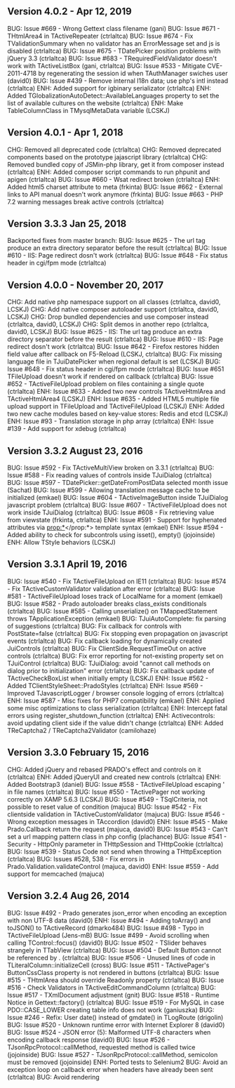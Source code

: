 ## Version 4.0.2 - Apr 12, 2019

BUG: Issue #669 - Wrong Gettext class filename (gani)
BUG: Issue #671 - THtmlArea4 in TActiveRepeater (ctrlaltca)
BUG: Issue #674 - Fix TValidationSummary when no validator has an ErrorMessage set and js is disabled (ctrlaltca)
BUG: Issue #675 - TDatePicker position problems with jQuery 3.3 (ctrlaltca)
BUG: Issue #683 - TRequiredFieldValidator doesn't work with TActiveListBox (gani, ctrlaltca)
BUG: Issue #533 - Mitigate CVE-2011-4718 by regenerating the session id when TAuthManager swiches user (david0)
BUG: Issue #439 - Remove internal I18n data; use php's intl instead (ctrlaltca)
ENH: Added support for igbinary serializator (ctrlaltca)
ENH: Added TGlobalizationAutoDetect::AvailableLanguages property to set the list of available cultures on the website (ctrlaltca)
ENH: Make TableColumnClass in TMysqlMetaData variable (LCSKJ)

## Version 4.0.1 - Apr 1, 2018

CHG: Removed all deprecated code (ctrlaltca)
CHG: Removed deprecated components based on the prototype jajascript library (ctrlaltca)
CHG: Removed bundled copy of JSMin-php library, get it from composer instead (ctrlaltca)
ENH: Added composer script commands to run phpunit and apigen (ctrlaltca)
BUG: Issue #660 - Wsat redirect broken (ctrlaltca)
ENH: Added html5 charset attribute to meta (frkinta)
BUG: Issue #662 - External links to API manual doesn't work anymore (frkinta)
BUG: Issue #663 - PHP 7.2 warning messages break active controls (ctrlaltca)

## Version 3.3.3 Jan 25, 2018

Backported fixes from master branch:
BUG: Issue #625 - The url tag produce an extra directory separator before the result (ctrlaltca)
BUG: Issue #610 - IIS: Page redirect dosn't work (ctrlaltca)
BUG: Issue #648 - Fix status header in cgi/fpm mode (ctrlaltca)

## Version 4.0.0 - November 20, 2017

CHG: Add native php namespace support on all classes (ctrlaltca, david0, LCSKJ)
CHG: Add native composer autoloader support (ctrlaltca, david0, LCSKJ)
CHG: Drop bundled dependencies and use composer instead (ctrlaltca, david0, LCSKJ)
CHG: Split demos in another repo (ctrlaltca, david0, LCSKJ)
BUG: Issue #625 - IIS: The url tag produce an extra directory separator before the result (ctrlaltca)
BUG: Issue #610 - IIS: Page redirect dosn't work (ctrlaltca)
BUG: Issue #642 - Firefox restores hidden field value after callback on F5-Reload (LCSKJ, ctrlaltca)
BUG: Fix missing language file in TJuiDatePicker when regional default is set (LCSKJ)
BUG: Issue #648 - Fix status header in cgi/fpm mode (ctrlaltca)
BUG: Issue #651 TFileUpload doesn't work if rendered on callback (ctrlaltca)
BUG: Issue #652 - TActiveFileUpload problem on files containing a single quote (ctrlaltca)
ENH: Issue #633 - Added two new controls TActiveHtmlArea and TActiveHtmlArea4 (LCSKJ)
ENH: Issue #635 - Added HTML5 multiple file upload support in TFileUpload and TActiveFileUpload (LCSKJ)
ENH: Added two new cache modules based on key-value stores: Redis and etcd (LCSKJ)
ENH: Issue #93 - Translation storage in php array (ctrlaltca)
ENH: Issue #139 - Add support for xdebug (ctrlaltca)

## Version 3.3.2 August 23, 2016

BUG: Issue #592 - Fix TActiveMultiView broken on 3.3.1 (ctrlaltca)
BUG: Issue #588 - Fix reading values of controls inside TJuiDialog (ctrlaltca)
BUG: Issue #597 - TDatePicker::getDateFromPostData selected month issue (Sachat)
BUG: Issue #599 - Allowing translation message cache to be initialized (emkael)
BUG: Issue #604 - TActiveImageButton inside TJuiDialog javascript problem (ctrlaltca)
BUG: Issue #607 - TActiveFileUpload does not work inside TJuiDialog (ctrlaltca)
BUG: Issue #608 - Fix retrieving value from viewstate (frkinta, ctrlaltca)
ENH: Issue #591 - Support for hyphenated attributes via <prop:*></prop:*> template syntax (emkael)
ENH: Issue #594 - Added ability to check for subcontrols using isset(), empty() (jojoinside)
ENH: Allow TStyle behaviors (LCSKJ)

## Version 3.3.1 April 19, 2016

BUG: Issue #540 - Fix TActiveFileUpload on IE11 (ctrlaltca)
BUG: Issue #574 - Fix TActiveCustomValidator validation after error (ctrlaltca)
BUG: Issue #581 - TActiveFileUpload loses track of LocalName for a moment (emkael)
BUG: Issue #582 - Prado autoloader breaks class_exists conditionals (ctrlaltca)
BUG: Issue #585 - Calling unserialize() on TMappedStatement throws TApplicationException (emkael)
BUG: TJuiAutoComplete: fix parsing of suggestions (ctrlaltca)
BUG: Fix callback for controls with PostState=false (ctrlaltca)
BUG: Fix stopping even propagation on javascript events (ctrlaltca)
BUG: Fix callback loading for dynamically created JuiControls (ctrlaltca)
BUG: Fix ClientSide.RequestTimeOut on active controls (ctrlaltca)
BUG: Fix error reporting for not-existing property set on TJuiControl (ctrlaltca)
BUG: TJuiDialog: avoid "cannot call methods on dialog prior to initialization" error (ctrlaltca)
BUG: Fix callback update of TActiveCheckBoxList when initially empty (LCSKJ)
ENH: Issue #562 - Added TClientStyleSheet::PradoStyles (ctrlaltca)
ENH: Issue #569 - Improved TJavascriptLogger / browser console logging of errors (ctrlaltca)
ENH: Issue #587 - Misc fixes for PHP7 compatibility (emkael)
ENH: Applied some misc optimizations to class serialization (ctrlaltca)
ENH: Intercept fatal errors using register_shutdown_function (ctrlaltca)
ENH: Activecontrols: avoid updating client side if the value didn't change (ctrlaltca)
ENH: Added TReCaptcha2 / TReCaptcha2Validator (camilohaze)

## Version 3.3.0 February 15, 2016

CHG: Added jQuery and rebased PRADO's effect and controls on it (ctrlaltca)
ENH: Added jQueryUI and created new controls (ctrlaltca)
ENH: Added Bootstrap3 (daniel)
BUG: Issue #558 - TActiveFileUpload escaping ' in file names (ctrlaltca)
BUG: Issue #550 - TActivePager not working correctly on XAMP 5.6.3 (LCSKJ)
BUG: Issue #549 - TSqlCriteria, not possible to reset value of condition (majuca)
BUG: Issue #542 - Fix clientside validation in TActiveCustomValidator (majuca)
BUG: Issue #546 - Wrong exception messages in TAccordion (david0)
ENH: Issue #545 - Make Prado.Callback return the request (majuca, david0)
BUG: Issue #543 - Can't set a url mapping pattern class in php config (plachance)
BUG: Issue #541 - Security - HttpOnly parameter in THttpSession and THttpCookie (ctrlaltca)
BUG: Issue #539 - Status Code not send when throwing a THttpException (ctrlaltca)
BUG: Issues #528, 538 - Fix errors in Prado.Validation.validateControl (majuca, david0)
ENH: Issue #559 - Add support for memcached (majuca)

## Version 3.2.4 Aug 26, 2014

BUG: Issue #492 - Prado generates json_error when encoding an exception with non UTF-8 data (david0)
ENH: Issue #494 - Adding toArray() and toJSON() to TActiveRecord (dmarko484)
BUG: Issue #498 - Typo in TActiveFileUpload (Jens-mB)
BUG: Issue #499 - Avoid scrolling when calling TControl::focus() (david0)
BUG: Issue #502 - TSlider behaves strangely in TTabView (ctrlaltca)
BUG: Issue #504 - Default Button cannot be referenced by <subControlId>.<controlId> (ctrlaltca)
BUG: Issue #506 - Unused lines of code in TLiteralColumn::initializeCell (cross)
BUG: Issue #511 - TActivePager's ButtonCssClass property is not rendered in buttons (ctrlaltca)
BUG: Issue #515 - THtmlArea should override Readonly property (ctrlaltca)
BUG: Issue #516 - Check Validators in TActiveEditCommandColumn (ctrlaltca)
BUG: Issue #517 - TXmlDocument adjustment (gnit)
BUG: Issue #518 - Runtime Notice in Gettext::factory() (ctrlaltca)
BUG: Issue #519 - For MySQL in case PDO::CASE_LOWER creating table info does not work (ganiuszka)
BUG: Issue #246 - Refix: User date() instead of gmdate() in TLogRoute (drigolin)
BUG: Issue #520 - Unknown runtime error with Internet Explorer 8 (david0)
BUG: Issue #524 - JSON error (5): Malformed UTF-8 characters when encoding callback response (david0)
BUG: Issue #526 - TJsonRpcProtocol::callMethod, requested method is called twice (jojoinside)
BUG: Issue #527 - TJsonRpcProtocol::callMethod, semicolon must be removed (jojoinside)
ENH: Ported tests to Selenium2
BUG: Avoid an exception loop on callback error when headers have already been sent (ctrlaltca)
BUG: Avoid rendering <script> blocks in callbacks (ctrlaltca)
BUG: Avoid dependency loop between TRadioButton and TRadioButtonList (ctrlaltca)
ENH: Dropped Markdown for Parsedown (ctrlaltca)
ENH: Web site administration tool (WSAT) (Daniel Sampedro)

## Version 3.2.3 Nov 26, 2013

BUG: Issue #467 - TSafeHtml error on php 5.5 (ctrlaltca)
BUG: Issue #470 - Problem escaping characters in TActiveDropDownList (ctrlaltca)
BUG: Issue #468 - Update prototype to workaround IE10 bug (Raoul Bhatia)
BUG: Issue #469 - JS Update to TDatePicker (Jürgen Aloy)
BUG: Issue #465 - Textmate editor plugin template error (ctrlaltca)
BUG: Issue #472 - No https support from wsdl generator (Marcin Piotrowski)
ENH: Issue #473 - wsdl support for additional attributes of a custom type's property (Marcin Piotrowski)
BUG: Issue #476 - Demo's don't work out of box (ctrlaltca)
BUG: Issue #479 - TUrlMapping instanciates patterns twice (ctrlaltca)
BUG: Issue #480 - THyperLink is not usable using keyboard navigation (david otto)
BUG: Issue #481 - Typo in composer: ext-eaccellerator (ciromattia)
BUG: Issue #482 - composer: add include path for prado.php (ciromattia)
BUG: Issue #484 - Wrong DateTimePatterns for italian culture (ciromattia)
BUG: Issue #485 - NumberFormat fails if LC_ALL locale provides non-english notation (ciromattia, drigolin)
EHN: Issue #260 - TComponent Update: Behaviors, Class Behaviors, fx global events, and dy one to one events (javalizard)
EHN: Issue #292 - Events should have priorities to allow event handler order to be specified (javalizard)
BUG: TDatePicker can't render css attributes class "datepicker_year_options" (m_rizki_r)
ENH: Added THtmlArea4 based on TinyMCE4 (ctrlaltca)
BUG: TDatePicker renders a spurious TTextBox (ctrlaltca)

## Version 3.2.2 Jul 20, 2013

ENH: Issue  #50 - TUrlMapping - implement caching for loadUrlMappings (ctrlaltca)
ENH: Issue #433 - Prado object-creation performance micro-optimizations (gabor)
BUG: Issue #434 - Buttons stops working properly after response->writeFile (ctrlaltca)
BUG: Issue #435 - TWizard + No ID = Prototype Error (ctrlaltca)
BUG: Issue #436 - French Canadian date formats should be the same in TDateFormat and TDatePicker (ctrlaltca)
ENH: Issue #437 - TUrlMapping optimizations: merge DxUrlMapping (gabor)
ENH: Issue #439 - Module lazy loading (ctrlaltca)
BUG: Issue #441 - TAccordion's ActiveViewIndex property is not honored on postback (ctrlatca)
BUG: Issue #442 - TWizard's ShowSideBar property can't be changed from php (ctrlaltca)
BUG: Issue #444 - Input validation vulnerability in unit test (ctrlaltca)
BUG: Issue #446 - THtmlArea can't be updated in a callback (ctrlaltca)
BUG: Issue #447 - Array to string conversion notice in TClientScriptManager (ctrlaltca)
ENH: Issue #448 - Add TEACache eAccellerator cache module (drigolin)
BUG: Issue #315 - TEmailAddressValidator regex (ctrlaltca)
ENH: Issue #454 - TDraggableConstraint missing (ctrlaltca)
ENH: Issue #455 - Support PDO::sqlsrv to support MS SQL database servers for PHP5.2+ (jonathan.martens)
ENH: Issue #456 - Add ImageAlign to THyperLink (raoul@bhatia.at)
ENH: Issue #459 - Add ToolTip and AlternateText to TButtonColumn (raoul@bhatia.at)
ENH: Issue #451 - TRequiredFieldValidator should (automatically?) consider PromptValue as error (ctrlaltca)
BUG: Issue #460 - Minor error in TUrlMappingPattern (raoul@bhatia.at)
BUG: Issue #464 - Do not issue a callback request if an ActiveControl is disabled (ctrlaltca)

## Version 3.2.1 Jan 19, 2013

BUG: Issue  #44 - [895] SDateFormatter cannot parse date earlier than 1970 (ctrlaltca)
ENH: Issue #180 - Integrate XMLRPC web service (rojaro)
BUG: Issue #412 - open_basedir restriction (ctrlaltca)
BUG: Issue #413 - TActiveDatePicker does not fire TCallbackClientSide's events (ctrlaltca)
BUG: Issue #414 - ActiveDatagrid's pager does not fire TCallbackClientSide's events (ctrlaltca)
BUG: Issue #415 - prado-cli throws an error if the application is making use of THttpSession (ctrlaltca)
BUG: Issue #416 - TJsonService reports the wrong content-type (ctrlaltca)
BUG: Issue #417 - TActiveCustomValidator and Display=Dynamic not work anymore (sampsa.saarela)
BUG: Issue #418 - Can't get parameters when friendly url enabled with UrlFormat=Path (sampsa.saarela)
ENH: Issue #419 - CssClass for PushButtons of TPager (ctrlaltca)
ENH: Issue #420 - Permit to easily mock TActiveRecordgateway for unit testing (mvschaik)
BUG: Issue #421 - TAutocomplete not rendering an empty suggestion list (Dario Rigolin)
BUG: Issue #424 - TDefaultButton broken when multiple TDefaultButton are on the same page (ctrlaltca)
BUG: Issue #425 - Error generating WSDL (cezarpirajant)
ENH: Issue #426 - Make TDataFieldAccessor capable to access data in nested arrays (ctrlaltca)
BUG: Issue #427 - Var name mismatch in TActiveFileUpload.php (piotr.knapik)
BUG: Issue #428 - Using a TActiveCustomValidator with a TActiveTextBox and AutoPostBack does not work as expected (ctrlaltca)
BUG: Issue #431 - TReCaptcha does not work well with active controls (Gabor)
BUG: Issue #432 - Double slash with URL Tags in www root (ctrlaltca)

EHN: Permit to change the default cipher in TSecurityManager::setEncryption(); changed the default cipher from 3DES to AES256 (ctrlaltca)
EHN: Added a new UrlFormat for TUrlManager: HiddenPath; works like the 'Path' format, but hides the entryscript.php name (ctrlaltca)
EHN: Use php's hash_hmac() when available in TSecurityManager, and permit the use of all algorithms supported by php (ctrlaltca)
EHN: Use mbstring when available in TSecurityManager to better handle multibyte text (ctrlaltca)
EHN: Updated TinyMCE to 3.5.6 (ctrlaltca)
CHG: Rewrite TDateTimeStamp as a wrapper to php's native DateTime and deprecate it (ctrlaltca)
CHG: Updated prototype to 1.7.1 (ctrlaltca)

## Version 3.2.0 Jun 25, 2012
BUG: Fixed an inconsistency in TRegularExpressionValidator
ENH: Update TDraggable::revert property to accept "failure" value (Christophe)
CHG/ENH: Change behavior of THttpRequest::getBaseUrl() & THttpRequest::getAbsoluteApplicationUrl() to make it possible to force either http or https (Yves)
EHN: Add property SecureConnection to TUrlMappingPattern and related enum TUrlMappingPatternSecureConnection to make it possible to to define wether to use http or https on pattern level (Yves)
EHN: Add second parameter to THttpResponse::appendHeader whether the header should replace a previous similar header, or add a second header of the same type (Yves)
ENH: Add THttpSession::regenerate() to update the current session id with a newly generated one (Yves)
CHG: Remove TReflectionClass and all references since equals ReflectionClass (Yves)
CHG: Modify TTemplate::parseAttributes to allow definition of "HTML5 Custom Data Attributes (data-*)" e.g Attributes.data-custom-value="foobar" (Yves)
EHN: Modify TActiveRecordConfig & TActiveRecordManager to allow custom subclassing of System.Data.ActiveRecord.TActiveRecordManager & System.Data.ActiveRecord.TActiveRecordGateway (Yves)
EHN: Add methods quoteTableName, quoteColumnName, quoteColumnAlias to TDbMetaData & TDbConnection and add TDbConnection:getDbMetaData [TODO: customize TOracleMetaData] (Yves)
EHN: Add method getHeaders to THttpRequest & THttpResponse (Yves)
EHN: Modify TThemeManager to allow custom subclassing of TTheme (Yves)
ENH: Performance (micro)optimization in TUrlMapping::loadUrlMappings - invoke `getDefaultMappingClass` outside of loop (Yves)
BUG: TActiveMultiView must update clientside only when necessary to get other active controls work fine inside it (ctrlaltca)
BUG: TListBox doesn't correctly reports selected indices to serverside on callback
BUG: TErrorHandler: avoid an error when trying to hide the file path of a lambda function (ctrlaltca)
BUG: TSecurityManager: avoid a race condition when first generating the encryptionkey or the validationkey (ctrlaltca)
BUG: TActiveFileUpload: urlencode the base64'ed token since it can contain the "+" character (otherway it would be traslated to a space) (ctrlaltca)
BUG: TCaptcha: publish images with image/png content-type (ctrlaltca)
ENH: prado-cli: added generateAll command (darthdaniel85)

BUG: Issue  #35 - [840] Capital letters for the initial letter of the directories name (ctrlaltca)
BUG: Issue  #66 - TButton.CausesValidation=False ignored when pressing Enter on the button within a control with DefaultButton (ctrlaltca)
NEW: Issue  #83 - PHP configuration style (Carl)
BUG: Issue  #91 - TActiveCustomValidator can not be updated in JavaScript callback (ctrlaltca)
ENH: Issue #106 - TJavaScript::jsonEncode and TJavaScript::jsonDecode should use built-in PHP functions (ctrlaltca)
ENH: Issue #173 - Add "dragdropextra" (supergsting) patch, mouse coordinates and key status to drag & drop controls (Christophe, DevWorx)
BUG: Issue #179 - Serialization issues in Prado (ctrlaltca)
BUG: Issue #181 - Reworked a better patch to handle clientside event handling (gabor)
BUG: Issue #203 - Workaround for ->CallbackClient->click under IE<=8 (ctrlaltca)
ENH: Issue #210 - Improvement: Auto-switch for TTabPanel (gabor)
BUG: Issue #232 - Could not change enable-state of TActiveCheckBox via Ajax callback (Christophe)
ENH: Issue #235 - Progressive rendering not possible (Gabor)
BUG: Issue #237 - Log at a long time running process (ctrlaltca)
BUG: Issue #240 - TXCache has wrong flush() implementation (ctrlaltca)
BUG: Issue #243 - Cross-site scripting issue in TForm (ctrlaltca)
BUG: Issue #254 - TDbCache should use hash index for the cache key (ctrlaltca)
BUG: Issue #265 - Using scroll wheel causes NaN values in TDatePicker (Gabor)
BUG: Issue #275 - THttpResponse::writeFile delivers the wrong content type (ctrlaltca)
BUG: Issue #283 - constructUrl does not work as before in TShellApplication (ctrlaltca)
BUG: Issue #284 - Wrong reading of information_schema (ctrlaltca)
BUG: Issue #301 - Fixed a bug in TActiveFileUpload (ctrlaltca)
BUG: Issue #314 - T(Active)FileUpload $_errorCode private vs protected (ctrlaltca)
ENH: Issue #337 - Prado serialization optimizations (Gabor)
BUG: Issue #341 - TSafeHtmlParser messes up UTF8-encoded strings (ctrlaltca)
BUG: Issue #342 - TStyle does no accept style values with ":" (ctrlaltca)
NEW: Issue #345 - Added TReCaptcha control (Gabor)
BUG: Issue #346 - TJavaScript, TJSON documentation missing/misbehaving (ctrlaltca)
BUG: Issue #348 - Scripts for dynamically created controls not registered properly in/after a callback (Gabor)
BUG: Issue #351 - THtmlArea prone to double-registration, doesn't deregister properly (Gabor)
BUG: Issue #353 - Accordion control behaves oddly if clicked too fast (Gabor)
BUG: Issue #354 - Oracle MetaData : Nullable/Not Nullable columns inverted (ctrlaltca)
ENH: Issue #356 - Added a new "Clickable" operating mode to TDatePicker (ctrlaltca)
BUG: Issue #358 - THtmlArea Insert Image Bug (uacaman)
BUG: Issue #361 - TActiveListBox multiple selection bug (ctrlaltca)
BUG: Issue #366 - Use divs instead of spans around tables in TActiveDataGrid (ctrlaltca)
BUG: Issue #365 - [Runtime Notice] Declaration of T${DriverName}MetaData::quoteTableName() should be compatible with that of TDbMetaData::quoteTableName() (Yves)
BUG: Issue #367 - Parameterized RegularExpression property in UrlMapping raise TPhpErrorException in DOMDocument::loadXML() (Yves)
BUG: Issue #368 - Clearing selection of a TActiveDropDownList in callback should select its prompt (ctrlaltca)
CHG: Issue #370 - Deprecated TSqliteCache since it's based on php's sqlite extension (ctrlaltca)
BUG: Issue #371 - Sorting on TActiveDataGrid autogenerated column not work (ctrlaltca)
ENH: Issue #372 - ActiveControls's Visible property should be reflected clientside on ajax requests (ctrlaltca)
BUG: Issue #375 - Iconv error using htmlarea in TActiveDataList and chars like "áéíóúñ" (ctrlaltca)
BUG: Issue #377 - THtmlArea Template Pluggin Options Parse Error (ctrlaltca)
BUG: Issue #379 - JSON float encoding depends on current locale (ctrlaltca)
BUG: Issue #380 - TCustomValidator's ControlToValidate should be optional (ctrlaltca)
BUG: Issue #381 - The property CausesValidation in the TActiveDatePicker not work (ctrlaltca)
BUG: Issue #382	- TJavaScript::quoteString() vulnerable to Unicode strings & TJavaScript::jsonEncode() doesn't check for errors (gabor)
BUG: Issue #383 - Some THttpRequest methods raise NOTICE level errors on missing headers (gabor)
BUG: Issue #388 - Output caching will raise error in Performance mode (gabor)
BUG: Issue #390 - TJavaScript::encode() float encoding depends on current locale (gabor)
BUG: Issue #391 - TJavaScript::encode() provides no simple way to pass strings in an XSS-safe way (gabor, ctrlaltca)
BUG: Issue #393 - THttpResponse::redirect() fails if output buffering has been disabled completely (gabor)
BUG: Issue #394 - TActiveCustomValidator Display Dynamic error or Double Update Value (ctrlaltca)
BUG: Issue #395 - 'TActiveDatePicker' does not support AutoPostBack. (ctrlaltca)
BUG: Issue #396 - TApplication warning with is_file php function (ctrlaltca)
BUG: Issue #399 - ratings.js script always included on pages with postback controls (gabor, ctrlaltca)
BUG: Issue #400 - FastCGI/Exceptions: Status code not sent to browser (ctrlaltca)
BUG: Issue #401 - TClientScript doesn't render correctly itself if set visible in callback (ctrlaltca)
BUG: Issue #402 - Component property 'TDatePickerClientScript.setOnLoading' is not defined. (ctrlaltca)
BUG: Issue #404 - THtmlArea sometimes not loading properly from callbacks (gabor)
BUG: Issue #406 - Prado does not allow extension of the application configuration (gabor)
BUG: Issue #407 - Prado does not allow custom SqlMap data caching strategy/method & has inefficient Basic cache (gabor)
BUG: Issue #408 - Missing script/stylesheet file(s) halt(s) callback processing (gabor)
BUG: Issue #410 - Deferred script rendering does not work well with output caching (gabor)

## Version 3.1.10 Jul 17, 2011
BUG: Added missing timeout on TCacheHttpSession (ctrlaltca)
BUG: Issue#332 - Minor typos (ctrlaltca)
BUG: Issue#333 - Wrong tracker url on quickstart (ctrlaltca)
BUG: Issue#334 - Wrong variable acces in TTemplateControlInheritable (ctrlaltca)
BUG: Issue#335 - setcookie() bug (ctrlaltca)
BUG: Issue#343 - New TTabPanel breaks compatibility (ctrlaltca)
BUG: Issue#349 - Security problem in TActiveFileUpload control (Gabor)
ENH: Merged a bit TPager's view style with TDataGridPager's one adding first/last buttons to TDataGridPagerStyle (ctrlaltca)
ENH: Reworked the patch for #103 so that it actually fixes the use of TActiveCustomValidator with normal Postback controls (ctrlaltca)

## Version 3.1.9 June 3, 2011
BUG: Issue#280 - Documentation has been updated
BUG: Issue#311 - TDataList : FooterStyle not used (ctrlaltca)
BUG: Issue#326 - Translation don't work with Prado 3.1.8 (ctrlaltca)
BUG: Issue#327 - TDbCache with PostgreSQL throw a TDbException (ctrlaltca)
NEW: added documentation and samples to the quickstart tutorial to include the active controls (ctrlaltca)
NEW: Added TTemplateControlInheritable control
NEW: Added TActiveDataGrid control (LCS Team, Christophe)
NEW: Added TActiveDataList control (Marcosanobre, Robin)
NEW: Added TActiveMultiView control (LCS Team)
NEW: Added TActiveRepeater control (LCS Team, Christophe)
NEW: Add TActiveTableRow (LCS Team)
NEW: Add TActiveTableCell (LCS Team)

## Version 3.1.8 May 29, 2011
BUG: Issue#16  - [684] TDatePicker problems (rojaro)
BUG: Issue#18  - [909] findAllBySql with non-column ORDER BY (rojaro)
BUG: Issue 58  - TWizard defaults to wrong button (ctrlaltca)
BUG: Issue#103 - TActiveCustomValidator CallBack problem (rojaro)
BUG: Issue#133 - Problem with localazing text with entities (rojaro)
BUG: Issue#134 - XLIFF files have hardcoded source language (rojaro)
BUG: Issue#181 - Prado client-side flawed - aka Multiple client-side (JS) object instances created for the same single DOM control (uacaman)
BUG: Issue#226 - TTimerControl fires immediately (rojaro)
BUG: Issue#227 - Clientscript.php return last-modified date header for scripts (rojaro)
BUG: Issue#229 - Typo in TCachePageStatePersister.php (Christophe)
BUG: Issue#230 - TCachingStatement property access not working (rojaro)
BUG: Issue#232 - Could not change enable-state of TActiveCheckBox via Ajax callback (Christophe)
BUG: Issue#233 - THtmlWriter flush() doesn't result the contents of the output buffer (rojaro)
BUG: Issue#234 - Unable to override default HTML writer / pointless THttpResponse::HtmlWriterType (uacaman)
BUG: Issue#236 - Bug in getIsView() in TOracleMetaData (rojaro)
BUG: Issue#239 - set_magic_quotes_runtime is deprecate since php 5.3.0 and will be removed in 6.0 (rojaro)
BUG: Issue#246 - TQueue::peek returns the top not the bottom (Christophe)
BUG: Issue#261 - TRequiredFieldValidator attached to TCheckBox client side implementation broken in 3.1.7 (ctrlaltca)
BUG: Issue#268 - String comparison with "=" does not work in Mysql 5.1 (rojaro)
BUG: Issue#270 - TPage private attribute _restPostData does not allow one to extends TPage (uacaman)
BUG: Issue#273 - Typo in TURLMapping->getPatternMatches UrlFormat="Path" (rojaro)
BUG: Issue#276 - TListItemCollection never existed caused by Warning "PradoBase::include_once(TListItemCollection.php)" (rojaro)
BUG: Issue#277 - Inconsistence in setting 'day' value in TDatePicker (rojaro)
BUG: Issue#278 - Typo in file TActiveRecordRelation (rojaro)
BUG: Issue#281 - THtmlArea bad mapping Japanese language (ctrlaltca)
BUG: Issue#285 - getPathOfNamespace returns cached namespace and ignores ext (rojaro)
BUG: Issue#286 - TBoundColumn->initializeCell bugs (rojaro)
BUG: Issue#287 - Inconsistent behavior in TSimpleDateFormatter->parse() (rojaro)
BUG: Issue#288 - Fixed two bugs in the Translation->init() method (rojaro)
BUG: Issue#294 - Better handling of missing array parameters in SQLMap (rojaro)
BUG: Issue#296 - URL tag not being parsed in component attributes (rojaro)
BUG: Issue#300 - Minor error in TErrorHandler.php (rojaro)
BUG: Issue#301 - TActiveFileUpload problems (rojaro)
BUG: Issue#304 - Possible security issue in cookies (rojaro)
BUG: Issue#305 - Password type TTextBox does not support AutoCompleteType (rojaro)
BUG: Issue#319 - When TPanel's DefaultButton property is set to a TActiveButton it inhibits TButton's postbacks (ctrlaltca)
BUG: Issue#324 - TTabPanel doesn't render properly upon postback if a TTabView's visible property = false (ctrlaltca)
ENH: Security manager: removed the zero byte right trim from the decryption routine and also made some cosmetic changes (rojaro)
ENH: Upgraded the phpunit ini file to work with PHPUnit 3.3 3.4 and 3.5. There are conditionals for 3.3 and 3.4. No more Framework file includes are needed with 3.5. (javalizard)
ENH: Issue#264 - Prado wasting CPU by using ArrayAccess and IteratorAggregate interfaces (uacaman)
ENH: Issue#199/272 - Updated prototype to 1.7 scriptaculous to 1.9.0 and dropped json.js for json2.js. Adds IE9 support (ctrlaltca)
ENH: Updated tinyMCE to latest version (3.4.2). The package size grew up a bit (from 3.7 to 5.5 mb) since the new version is bigger in sizea and adds support for a lot of new localizations. Adds IE9 support (ctrlaltca)

## Version 3.1.7 February 22, 2010
ENH: Issue#24  - Specify needed fields on demand (Yves)
BUG: Issue#80  - Inconsistencies in TRegularExpressionValidator (Christophe)
BUG: Issue#86  - THttpSession.CookieMode ignored / Session ID leak (Christophe)
BUG: Issue#94  - DataGrid header/footer renderers unable to locate their parent grid in setData() method (Christophe)
BUG: Issue#113/195 - THttpRequest -> getPathInfo doesn't work on servers when cgi.fix_pathinfo=1 (Yves)
BUG: Issue#151 - TTextBox fails to display inital line break (Yves)
BUG: Issue#153 - Bug with calls like MyActiveRedorc->withText()->withUser()->find(...) and null result (Christophe)
BUG: Issue#157 - Enabled does not work properly on TActiveRadioButton/CheckBoxList controls (Bradley, Carl)
BUG: Issue#166 - E_NOTICE level error in TDataGatewayCommand (Carl)
BUG: Issue#169 - FlushOnExecute on Basic CacheModel flushes all Application Cache (E.Letard, Christophe)
BUG: Issue#171 - <connection> tag in SqlMap config ignored in 3.1.5 and above, introduced by solving Issue#68 (Yves)
EHN: Issue#184 - THttpResponse doesn't support custom Content-Type headers, remove charset part of header if THttpResponse.Charset=false (Yves)
BUG: Issue#188 - TDbCache doesn't check if db connection is active. (Yves)
BUG: Issue#189 - Page State corrupted when EnableStateValidation=False (Christophe)
BUG: Issue#191 - Bad parsing of MySQL ENUM type column (Yves)
BUG: Issue#192 - soap-enc:Array not a valid complex type (mosonyi at esix.hu)
BUG: Issue#189 - Page State corrupted when EnableStateValidation=False (Christophe)
BUG: Issue#198 - "Undefined variable: tagName" after error in application configuration. (Christophe)
BUG: Issue#200 - TShellApplication failed when no service are defined in application configuration. (Christophe)
BUG: Issue#208 - TDbConnection.Charset not working properly (googlenew at pcforum.hu, Christophe)
BUG: Issue#209 - SqlMap doesn't escape inline params properly (Yves)
BUG: Issue#212 - Mistaken query executed by TMysqlMetaData (pbenny, Christophe)
BUG: Issue#216 - TTabPanel doesn't preserve active tab on callback request (googlenew at pcforum.hu,Christophe)
BUG: Issue~223 - TXmlElement doesn't support all types in attributes - fails to save (Christophe)
BUG: Typo in TBoundColumn (Robin)
BUG: TActiveDatePicker js error when date format does not have the 3 elements (Christophe)
ENH: Add property ClientScriptManagerClass to TPageService and releated changes in TPage.getClientScript() (Yves)
ENH: Always render clientside counterparts of validation control even if not enabled, but pass-through Enabled property, to allow Enabled/Disable of validator on callback. (Yves)
EHN: Add property TValidationSummary.ScrollToSummary to server-side control since property exists on client-side. (Yves)
EHN: Add property TransactionClass (defaults to System.Data.TDbTransaction) to TDbConnection and modify beginTransaction() (Yves)
ENH: Modify TDbTableInfo::getColumnNames() to store result in private class member (Yves)
ENH: Issue#215 - Add ClientSide property to TDropContainer (googlenew at pcforum.hu, Christophe)
ENH: Issue#222 - Add Columns property to TInPlaceTextBox (Christophe)
CHG: Issue#218 - Change URL of Javascript Logger (Christophe)
EHN: Clientside performance (micro)optimization: Declare local javascript variables explicit as local to avoid scope chain lookups (Yves)

## Version 3.1.6 July 22, 2009
BUG: Issue#98 - Missing file in quickstart demo (Chrisotphe)
BUG: Issue#105 - Enabling/disabling TFileUpload on TPanel (Carl)
BUG: Issue#115 - Clientside registry of serverside controls don't cover all controls: Prado.WebUI.TAutoComplete, Prado.WebUI.TInPlaceTextBox (Yves)
BUG: Issue#117 - Consider TValidationSummary.DisplayMode="HeaderOnly" if TValidationSummary.ShowMessageBox is set (Yves)
BUG: Issue#164 - CultureInfo::validCulture should be declared as a static method (Christophe)
BUG: Issue#168 - TSqlMapXmlConfiguration: CacheModel properties are not set (Yves)
BUG: Issue#172 - TDbCache fails to recognize need to re-create cache table (Yves)
BUG: Issue#105 - Enabling/disabling TFileUpload on TPanel (Carl)
BUG: Issue#178 - TActiveFileUpload progress indicator is misleading (Christophe, googlenew-at-pcforum.hu)
ENH: Issue#174 - TErrorHandler: HTTP error messages contains sensitive information (Yves)
ENH: Issue#175 - TBulletedList: Introduce TBulletStyle::None (Yves)
ENH: Issue#176 - THttpResponse::writeFile() add additional parameters to take more influence on behavior (forceDownload, clientFileName, fileSize), add png to defaultMimeTypes (Yves)
BUG: TCallbackErrorHandler::displayException() force HTTP status "500 Internal Server Error" to ensure TCallbackOptions.ClientSide.OnFailure is raised (Yves)
ENH: TAssetManager: introduce protected property "Published" to allow subclasses access (Yves)
ENH: TFirePhpLogRoute: bypass to TBrowserLogRoute if headers already sent / php.ini (output_buffering=Off, implicit_flush=On) (Yves)
EHN: Performance optimization in PradoBase::createComponent() (Yves)
EHN: Add property TPage.EnableStateCompression and related modifications in TPageStateFormatter since it is unnecessary to compress clientstate if TCachePageStatePersister/TSessionPageStatePersister is used (Yves)
ENH: Add property CssClass to TBrowserLog otuput and hide inline CSS (Carl)

## Version 3.1.5 May 24, 2009
BUG: Issue#55 - TPropertyAccess.get and has don't recognize magic getter __get (Yves)
BUG: Issue#68 - TSqlMapConfig::createSqlMapGateway(): assign current connection to cached TSqlMapManager to avoid loosing active transaction (Yves)
BUG: Issue#87 - TinyMCE : empty string disapears after encoding JS, that's a problem! (Christophe)
BUG: Issue#88 - SQLMap $Param$ re-evaluation bug (Yves)
BUG: Issue#95 - TMysqlMetaData::getShowCreateTable() throws TPhpErrorException "[Notice] Undefined index: Create Table" if table is a view (Yves)
BUG: Issue#96 - THttpResponse::redirect don't send status code (Christophe)
BUG: Issue#99 - TActiveRecord::save(): confusion with order of keys in table/index (Christophe)
BUG: Issue#108 - clientscripts.php: prepending set_time_limit(0) call with an "@" to suppress PHP warning in safe mode (Yves)
BUG: Issue#107 - typo in TDbConnection::getCharset() (Christophe)
BUG: Issue#120 - TActiveDropDownList PromptText and PromptValue got lost during callback and data rebind (Yves)
BUG: Issue#122 - SqlMap: support for properties in resource filenames, fix sqlmap doc - property "name" instead of "key" (Yves)
BUG: Issue#126 - THtmlArea: boolean options output as strings (Christophe)
BUG: Issue#127 - TDataSourceConfig::findConnectionByID try to access private var (Cristophe)
BUG: Issue#129 - TDbLogRoute::init don't close the sql command (Christophe)
BUG: Issue#130 - TDbLogRoute::processLogs wrong values binding (Christophe)
BUG: Issue#136 - TActiveDatePicker don't callback when ShowCalendar is false (Christophe)
BUG: Issue#139 - add schema support to TActiveRecordRelation::findForeignKeys() (Yves)
BUG: Issue#148 - Bad Oracle Support (E.Letard)
BUG: Issue#150 - Multiple TDropContainers in same namingcontainer give error (Christophe)
Bug: Issue#154 - Bug in TOracleMetaData.php causing SqlMap not work with Oracle database (Christophe)
BUG: Issue#161 - SqlMap add cache dependencies if TApplicationMode Debug/Normal (Yves)
BUG: URL wildcard patterns didn't work with subfolders
BUG: TDbLogRoute::createDbTable: add AUTO_INCREMENT attribute to log_id column if driver is mysql (Yves)
BUG: Ensure rendering of clientID in TActivePanel (Christophe)
BUG: TPgsqlTableInfo::getTableFullName() return void if no schema given
BUG/ENH: TSqlMapCacheModel now consider <flushInterval> tag as described in doc (sqlmap.pdf) - valid attributes are duration in sec or seconds, minutes, hours, days (Yves)
BUG/ENH: Issue#112 - TXmlDocument add support for namespaces: for backward compatibility only if SimpleXml installed (Yves)
ENH: Issue#115 - Registry for Prado generated clientside counterparts of serverside controls (Yves Berkholz)
ENH: Issue#117 - TValidationSummary: new display mode "HeaderOnly" that only render value of HeaderText property (Yves)
ENH: Issue#135 - Add AutoPostBack property to TActiveFileUpload (Bradley)
ENH: Issue#146 - replace deprecated(php5.3>) split with explode in TPgsqlMetaData:getPrimaryKeys(), PradoBase::getUserLanguages() (Yves)
ENH: Issue#141 - TDbCache performance: modify structure of indices, new property 'FlushInterval' to control how often expired items will be removed (Yves)
ENH: Issue#74 - Introduce a new property 'InvalidFinderResult' (related enum TActiveRecordInvalidFinderResult) to TActiveRecordConfig, TActiveRecordManager, TActiveRecord that allows to control how TActiveRecord react if an invalid magic-finder invoked (Yves)
CHG: Issue#7 - Clients Scripts are not combined anymore in Debug application mode (Christophe)
ENH: Added caching of message files to TException (Michael)
ENH: Updated to scriptaculous 1.8.2 & Prototype 1.6.0.3
ENH: clientscripts.php Updated to JSMin 1.1.1 - According to author 15% faster with 94% less memory usage (Yves)
ENH: replace is_null() function calls with native language constuct (Yves)
ENH: replace array_push() function calls with native language constuct if make sense (Yves)
ENH: TBrowserLogRoute: add table-layout:auto and explicit set column with to avoid bad render behavior in table-layout:fixed environment, explicit set text color to increase readability (Yves)
ENH: new log route subclass for FirePHP: TFirePhpLogRoute - FirePHP is ideally suited for AJAX development where clean JSON and XML responses are required (Yves)
ENH: TBaseValidator, TCustomValidator: change visibilty (protected => public) of getValidationTarget() (Yves)

## Version 3.1.4 January 11, 2009
BUG: Issue#9  - Global page properties are ignored when using external configuration (Christophe)
BUG: Issue#59 - TPropertyAccess::has() returns false even if the property of an object was found (Carl)
BUG: Issue#61 - TLogRouter throws exception when using external config file (Michael)
BUG: Issue#62 - Some mistyping: TJavascript or TJavaScript? (Carl)
BUG: Issue#79 - Missing new operator for Exception in TSqlMapObjectCollectionTree::onChildNodesVisited() (Christophe)
BUG: TActiveLinkButton and TActiveRadioButtonList crashes if it's the only active control imported. Added TActiveControlAdapter (Carl)
BUG: TUrlMapping encoded extra parameters twice (Michael)
BUG: Issue#89 - TActiveFileUpload doesn't work (Carl)
CHG: Removal of generator meta tag in THead
ENH: TActiveCheckBox, TActiveRadioButton, TActiveDropDownList, TActiveListBox won't raise callback if AutoPostBack is false (Christophe)
ENH: Issue#36 - Refactored TRatingList/TActiveRatingList, and added some docs (Bradley)
ENH: Issue#52 - Upgraded to TinyMCE 3.2.1
ENH: Issue#72 - Add wildcard support to TUrlMapping (friendly-urls) (Michael)
ENH: Issue#77 - TJsonService missing exception messages (Carl)
ENH: Issue#29 -	Ability to specify position of popup TDatePicker/TActiveDatePicker (Carl)
ENH: Issue#75 - TApplication::setRuntimePath() to update uniqueID and cacheFile (Carl)
ENH: Issue#64 - Don't throw exception on wrong value for TListcontrols (Carl)
ENH: Issue#65 - Improvement of TActiveRecord::populateObjects() (Christophe)
NEW: Issue#51 - Additional template tag (Carl)

## Version 3.1.3 November 1, 2008
BUG: Ticket#595 - ControlCssClass not applied correctly if using multiple validators on same control (Michael)
BUG: Ticket#834 - TDbCommandBuilder::applyOrdering(): Add support for function calls in ORDER BY clause (Knut)
BUG: Ticket#836 - TRatingList downgrade (Christophe)
BUG: Ticket#841 - Strange output from THttpResponse (Christophe)
BUG: Ticket#847 - getBaseUrl sometimes fails (Christophe)
BUG: Ticket#843 - TDataList alternatinItem issue after changes in rev 2227 (Christophe)
BUG: Ticket#845 - TCaptchaValidator with TCaptcha.CaseSensitive=false JS Error (Christophe)
BUG: Ticket#849 - TDatePicker selecting current date problem (Christophe)
BUG: Ticket#851 - TPropertyAccess doesn't get properties right if an object has a __call() method (Simon Lehmann, Knut)
BUG: Ticket#855 - TActiveRecord: Make db-connection serializable in __sleep() function (Knut)
BUG: Ticket#856 - Assets PRADO_CHMOD constant missing in several places (Carl)
BUG: Ticket#859 - errorhandler error (stever)
BUG: Ticket#860 - Prado::localize() bug (japplegame)
BUG: Ticket#865 - TActiveLabels always get an id attribute (Michael)
BUG: Ticket#870 - Callback with redirect breaks lifecycle of page (stever)
BUG: Ticket#872 - use PATH_SEPARATOR in phpunit.php (fragmaster b)
BUG: Ticket#886 - TSimpleDateFormatter: One month offset in time stamp with date pattern "yyyy" (Knut)
BUG: Ticket#897 - TSimpleDateFormatter: If no YearPattern is set it should default to current year (Knut)
BUG: Ticket#899 - TSqlCriteria: SQL-statements with limit and offset doesn't work (Knut)
BUG: Ticket#900 - TDataGrid with TRequireFieldValidator and TEditCommandColumn interaction error (Michael)
BUG: Ticket#904 - TDbConnection: Add emulate prepares workaround for boolean compares (Knut)
BUG: Ticket#908 - TDbCache::init / Exception (Knut)
BUG: Ticket#922 - Problem with TUrlMapping and urlencoding (Michael)
BUG: Ticket#938 - TPageStateFormatter EnableStateEncryption causes massive page state (Michael)
BUG: Ticket#942 - MultiLine TInplaceTextBox (Christophe)
BUG: Issue#38 - TValidationSummary, works different when it's showing Javascript Validation than Server Validation (Carl)
CHG: Ticket#844 - Upgraded TinyMCE to 3.1.0.1 (Christophe)
CHG: Ticket#917 - TUrlMapping - change members to protected (Michael)
CHG: Ticket#919 - TUserManager loadUserData function (Michael)
CHG: Issue#39 - Implement validator not requiring ControlToValidate (Carl)
ENH: Workaround for slow meta data retrieval in MySQL<5.1.21 (Michael)
ENH: Ticket#756 - TDateFormat & TNumberFormat - allow settings default text when Value isn't set. (Carl)
ENH: Ticket#823 - PromptText/PromptValue only populated if there is data (Knut)
ENH: Ticket#876 - Assign empty string to CssUrl on TTabPanel to avoid loading extra css (GoDZilla, Knut)
ENH: Ticket#882 - Allow to escape # and $ in sqlmap (Michael)
ENH: Ticket#890 - Minor optimization: Use $var===null over is_null($var) (Knut)
ENH: Ticket#893 - Added page parameter to queryForPagedList() to specify the initial page to load (Michael)
ENH: Ticket#896 - TTheme - enhance for subclassing (Knut)
ENH: Ticket#898 - Minor optimization: Use (int) over intval() (Knut)
ENH: Ticket#813 - (Issue #13) TRegularExpressionValidator has new ClientSidePatternModifier property (Michael)
ENH: Ticket#809 - "LIMIT 1" for ActiveRecord find() and findBy() (Carl)
ENH: Ticket#848 - TCache "set" and "add" with empty values (Carl)
ENH: Ticket#822 - Not receiving emails from TEmailLogRoute (Carl)
ENH: Ticket#901 - Using TDbDataReader directly as a DataSource of TDataBoundControl's like TDataGrid (Knut)
ENH: Ticket#911 - prado-cli: Better error message if database connection fails when generating Active Record skeletons (Knut)
ENH: Ticket#913 - PRADO Copyright notice in HTML source (Carl)
ENH: Ticket#925 - TTimeTriggeredCallback update interval during callback (Brad, Christophe)
ENH: Ticket#941 - Add addRoute() method to TLogRouter (Michael)
ENH: Ticket#46 - TColorPicker - Output is missing alt tag (Carl)
ENH: Issue#32 - Implement ability to specify default service ID (Carl)
ENH: Issue#31 - Consider UTF MessageSource_XLIFF class file (Carl)
NEW: Added Prado.Validation.validateControl(id) on client side to validate a specific control (Michael)
NEW: Added MessageSource_Database to I18N (uses TDbConnection) (Michael)
NEW: Ticket#790 - Added TActiveFileUpload (Bradley, Christophe)
NEW: Ticket#935 - Added TActiveDatePicker (Bradley, Christophe)
NEW: Ticket#857 - Added Authentication expiration support to TAuthManager (Michael)
NEW: Ticket#853 - Added Drag and drop components (Christophe)
NEW: Ticket#891 - Added method that returns table name to TActiveRecord (Michael)

## Version 3.1.2 April 21, 2008
BUG: Ticket#595 - ControlCssClass not applied correctly if using multiple validators on same control (Christophe)
BUG: Ticket#622 - Changing Display-attribute of a TActiveCheckBox dynamically isn't possible (Michael)
BUG: Ticket#636 - I18N catalogue problem (Christophe)
BUG: Ticket#669 - Strange rendering behaviour with TActivePanel (Christophe)
BUG: Ticket#671 - TActiveCustomValidator Callback Problem (Christophe)
BUG: Ticket#679 - TActiveLabel can't be shown from inside TRepeater. TActiveRadioButton cant be unchecked (Christophe)
BUG: Ticket#695 - ActiveTextBox filled in IE blocks other elements (Michael)
BUG: Ticket#707 - TPropertyAccess sets property twice on object when using setters (Qiang)
BUG: Ticket#718 - prop:ClientSide OnLoading don't work in Opera (Christophe)
BUG: Ticket#719 - TAutoCompleter should not trigger Validation if CausesValidation=False (Christophe)
BUG: Ticket#721 - TActiveCustomValidator + TValidationSummary problem (Christophe)
BUG: Ticket#736 - Files never created in clientscript.php (Qiang)
BUG: Ticket#744 - Callback error handling is improved (Qiang)
BUG: Ticket#747 - TRangeValidator accept letters when type Integer is specified (Christophe)
BUG: Ticket#750 - The "expire" parameter is used inconsistently in cache modules (Qiang)
BUG: Ticket#753 - Themes not allways being set (Qiang)
BUG: Ticket#754 - CultureInfo constructor errors (Qiang)
BUG: Ticket#759 - TSlider wrong layout with horizontal with center horizontal align (Christophe)
BUG: Ticket#769 - Problem with Validator inside TActivePanel (Christophe)
BUG: Ticket#776 - Logout button should not cause validation in blog tutorial (Qiang)
BUG: Ticket#785 - TDatePicker OnDateChanged event problem (Christophe)
BUG: Ticket#787 - Typo in validation3.js (Christophe)
BUG: Ticket#766, #786 - TDbCache does not work with MySQL and PostgreSQL (Qiang)
BUG: Ticket#799 - Fixed several link errors in documentation about PDO (Qiang)
BUG: Ticket#803 - TActiveRecord cannot be serialized/unserialized correctly. (Qiang)
BUG: Ticket#808 - Client side validation should work for file upload. (Qiang)
BUG: Ticket#828 - Validators not working when RepeatLayout="Raw" (Qiang)
BUG: Fixed a bug in TPropertyValue::ensureArray() (Qiang)
CHG: Ticket#819 - TLogRoute now displays GM time instead of local time (Qiang)
CHG: Changed TConditional so that the controls in its template behave like they are in its parent (Qiang)
CHG: Active Record many-to-many relationship change from self::HAS_MANY to self::MANY_TO_MANY (Wei)
CHG: Active Record no longer automatically performs adding/removing/updating related objects (Qiang)
CHG: TJavaScript::encode() will encode data as a list if integer indices are detected (Qiang)
CHG: Ticket#755 - Upgraded to Prototype 1.6 and Scriptaculous 1.8 (j, Christophe)
ENH: Ticket#660 - Using Globalization.Charset in JSON for AJAX Callbacks (Michael)
ENH: Ticket#722 - Added Read Only capabilities to TInPlaceTextBox (Christophe)
ENH: Ticket#741 - Added CDbConnection.currentTransaction property (Qiang)
ENH: Ticket#743 - Added status code header in HTTP response when in error (Qiang)
ENH: Ticket#745 - TWizard action MoveTo - allow specify step ID's (Christophe)
ENH: Ticket#757 - TDateFormat and TNumberFormat now implement IDataRenderer (Qiang)
EHH: Ticket#770 - THttpResponse send HTTP 1.1 Status code to the client (Christophe)
ENH: Ticket#783 - Added date/time type support to soap implementation (Hongliang)
ENH: Ticket#800,#833 - Added database connection charset for MySql and PgSql (donkee)
ENH: Active Record supports multiple foreign references of the same table (Wei)
ENH: Added TDbCommand.queryColumn() (Qiang)
ENH: Active Record now supports implicitly declared related properties (Qiang)
ENH: Active Record now supports query criteria for implicitly declared related properties (Qiang)
ENH: TDataFieldAccessor now supports chained property access without getters. (Qiang)
ENH: TParameterModule added caching support (Qiang)
ENH: Added TAuthManager.switchUser() (Qiang)
NEW: Added TDbLogRoute (Qiang)
NEW: Added TDataRenderer and TItemDataRenderer (Qiang)
NEW: Added THtmlElement (Qiang)
NEW: Ticket#544 - Added TXCache (Wei)
NEW: Ticket#729 - Added TActivePager (Christophe)
NEW: Ticket#791 - Added TFirebugLogRoute (Christophe)

## Version 3.1.1 October 1, 2007
BUG: Ticket#340 - Callbacks and Firebug compatibility problem (Christophe)
BUG: Ticket#533 - HttpRequest::getBrowser() throws an error if browsercap.ini is invalid (Carl)
BUG: Ticket#592 - TRadioButton with UniqueGroupName always return false to getChecked (Christophe)
BUG: Ticket#648 - Validation: onClick and onBlur events order (Christophe)
BUG: Ticket#656 - TDatePicker does not return correct value when in callback mode (Christophe)
BUG: Ticket#661 - ActiveRecord PostgreSQL 7.3.2 Support doesn't work (Qiang)
BUG: Ticket#662 - Ensure TForm to properly encode the ampersand in action URL (Qiang)
BUG: Ticket#666 - TActiveRecord::deleteAll() method always requires a criteria or null parameter (Qiang)
BUG: Ticket#670 - TDatePicker: Year Issue (Christophe)
BUG: Ticket#689 - TRangeValidator: Problem in clientscript when MaxValue=<%= 0 %> (Qiang)
ENH: Ticket#370 - TDataGrid now supports grouping cells (Qiang)
ENH: Ticket#577 - Added image button support for TPager (Qiang)
ENH: Ticket#623 - TMemCache to support multiple servers (Carl)
ENH: Ticket#664 - Added support to styling thead, tbody, tfoot of TDataGrid (Qiang)
ENH: Ticket#665 - Added support to column mapping in Active Record (Qiang)
ENH: Ticket#667 - Added TFeedService.ContentType property (Qiang)
ENH: Ticket#672 - ForceSecureConnection to THttpRequest (Carl)
ENH: Ticket#676 - Updated ActiveRecord Oracle Drives (Qiang)
ENH: Ticket#678 - Improved DateTimeFormatInfo performance (Stever)
ENH: Ticket#681 - TUrlMapping can construct custom URLs now (Qiang)
ENH: Ticket#692,700 - Added support to wildcard in pages configuration; added IP filters in auth rules. (Qiang)
ENH: Ticket#709 - Added TDbCache.ConnectionID (Qiang)
ENH: Added THead requirement check (Qiang)
ENH: Added TOutputCache.CacheTime (Qiang)
ENH: Added "remember login" support to TAuthManager and the related modules/classes (Qiang)
ENH: Added prompt text support to TDropDownList and TListBox (Qiang)
CHG: Ticket#685 - Slashes and backslashes mixup in PradoBase (Qiang)
CHG: Ticket#705 - TImage will not set border style by default (Qiang)
CHG: GeSHi is replaced with Text_Highlighter (Christophe)
CHG: Changed the way to declare relationships in Active Record (Qiang)
CHG: Validators will not validate disabled controls (Qiang)
NEW: Ticket#676 - Added primilary Oracle support (Christophe)
NEW: Ticket#680 - Added TCacheHttpSession (Carl, Qiang)
NEW: Added TTabPanel (Qiang)
NEW: Added TKeyboard (Qiang)
NEW: Added TCaptcha and TCaptchaValidator (Qiang)
NEW: Added TCachePageStatePersister (Qiang)
NEW: Added TSlider (Christophe)
NEW: Added TConditional (Qiang)
NEW: Added Indonesian translation to QuickStart, requirements and error messages (Zaenal Mutaqin)
NEW: Added French translation to the blog tutorial (Eric Marchetti)

## Version 3.1.0 July 2, 2007
BUG: Ticket#621 - TWizardNavigationButtonStyle could not be found (Qiang)
BUG: Ticket#627 - Logout did not set correct status to the user object (Qiang)
BUG: Ticket#650 - Fixed TMysqlMetaData bug about SHOW FULL TABLES (Qiang)
BUG: Ticket#651 - TUserManager Roles names (from config) should be trimmed (Qiang)
BUG: Ticket#652 - OFFSET must be specified together with LIMIT for TScaffoldView (Qiang)
BUG: Ticket#653 - TUrlMapping: ServiceId irgnored in URL-Map (Qiang)
BUG: Ticket#488 - TActiveCustomValidator Is Bypassing My Callback (Wei)
BUG: Ticket#620 - PRADO should not take over all of Prototype's Callbacks (Wei)
BUG: Ticket#635 - TDatePicker not correctly updating month (Christophe)
BUG: Ticket#649 - Wrong error message in THttpCookieCollection::itemAt() (Knut)
BUG: Ticket#654 - TAssetManager::copyDirectory() do not run closedir on an invalid resource (Knut)
BUG: Ticket#655 - TAssetManager::publishTarFile() exception for 'assetmanager_tarchecksum_invalid' is not thrown on BSD systems (Knut)
BUG: Ticket#659 - Asset is not published correctly for child classes (Qiang)
BUG: TWizard Sidebar using TDataListItemRenderer has error (Qiang)
BUG: TOutputCache crashes when a default button is set (Qiang)
BUG: Fixed several typos in TDbCache (Qiang)
BUG: Fix the bug that <include> tag was ignored in page configurations (Qiang)
ENH: Ticket#625 - Added @ to represent authenticated users in auth rules (Qiang)
ENH: Ticket#631 - Make TQueue implement Countable as the other collection classes (Knut)
ENH: Ticket#634 - Override __toString for TXmlElement and TXmlDocument (Knut)
ENH: Ticket#639 - Added setters for certain properties of TTheme (Qiang)
ENH: Ticket#641 - Added support to find out controls of specified class or parent classes (Qiang)
ENH: Ticket#646 - Implement TAPCCache::add() (Knut)
ENH: Added TAuthManager.ReturnUrlVarName property (Qiang)
ENH: Added TPageService.DefaultPageUrl property (Qiang)
NEW: TActiveHiddenField (Carl)

## Version 3.1.0 RC May 14, 2007
BUG: Ticket#525 - SQLMap->queryForList error with offset/limit parameters (Wei)
BUG: Ticket#547 - SQLMap problem with PDO::DBLIB (Wei)
BUG: Ticket#578 - ActiveControls broken by presence of THtmlArea in the .page (Wei)
BUG: Ticket#587 - TActiveDropDownList doesn't work if modified during TAutoComplete callback (Wei)
BUG: Ticket#598 - ClientSide.HasPriority raises JS Exception (Wei)
BUG: Ticket#599 - Searching in QuickStart Tutorial generate TInvalidOperationException (Qiang)
BUG: Ticket#600 - Searching in the Quickstart Tutorial is throwing out the error (Qiang)
BUG: Ticket#602 - DateTimeFormatInfo missing data (Wei)
BUG: Ticket#603 - THtmlArea problem after callback - "this.getDoc() has no properties"
BUG: Ticket#605 - TDatePicker don't works in 3.1.b on linux server (Wei)
BUG: Ticket#606 - TColorPicker bug in Full mode (Wei)
BUG: Ticket#612 - Documentation Problem on THttpResponse:writeFile() (Qiang)
BUG: Ticket#616 - SqlMap properties are not replaced in config files (Wei)
BUG: Ticket#618 - SqlMap's TPreparedCommand needs TDbCommandBuilder (Qiang)
ENH: Ticket#458 - TSqlMap and runQueryForMap method (Wei)
ENH: Ticket#594 - TInPlaceTextBox ESC and ENTER keys behaviour (Wei)
ENH: Ticket#601 - TRectangleHotSpot and javascript onclick handler (Qiang)
ENH: Ticket#609 - TColorPicker event feature and display issue (Wei)
ENH: Ticket#613 - clientscripts.php is made PHP4-compliant (Qiang)
ENH: Ticket#617 - Validators: FocusOnError should focus on the first element of the page (Wei)
ENH: Add javascript references for "slider" and "dragdrop" for TClientScript::PradoScripts (Wei)
ENH: Added PatternModifiers property to TRegularExpressionValidator (Wei)
CHG: <div> tags are used instead of <span> when TDataList.RepeatLayout is Raw (Qiang)
CHG: changed comment tag to <!--- ... ---> (Qiang)
NEW: Active Record relationships (Wei)
NEW: New demos including "address-book", "blog-tutorial", "northwind-db", "chat", "currency-converter", "time-tracker". (Qiang, Wei)


## Version 3.1.0 beta April 9, 2007
BUG: Ticket#278 - client-side validator enable/disable (conditional) (Wei)
BUG: Ticket#492 - TDataGridPagerStyle not found error (Qiang)
BUG: Ticket#500 - URL encode in callback (Wei)
BUG: Ticket#517 - Quickstart I18N sample: conflicting module ID (Wei)
BUG: Ticket#521 - comment tag on TActiveButton stop callback (Wei)
BUG: Ticket#526 - TDatePicker Mode="Button" with ActivePanel Enabled="false" (Wei)
BUG: Ticket#535 - TRadioButton->GroupName bug on callback (Wei)
BUG: Ticket#538 - TActiveListBox doesn't support optgroup (Wei)
BUG: Ticket#549 - set/get Timestamp on TDatePicker shound handle "null" values (Qiang)
BUG: Ticket#550 - explicitly include TCallbackClientSide in TCallbackOptions (Qiang)
BUG: Ticket#553 - I18N quickstart sample does not work (Qiang)
BUG: Ticket#555 - TNumberFormat throws exception (Qiang)
BUG: Ticket#557 - TAutoComplete is not fool-proof (Wei)
BUG: Ticket#560 - TActiveImageButton broken (Postback instead of Callback) (Wei)
BUG: Ticket#566 - <%[ tags (localize tags) missing escaping (Qiang)
BUG: Ticket#573 - NumberFormat Bug (Wei)
BUG: Ticket#579 - The rating list lost its Javascript in changeset [1775] (Wei).
BUG: Ticket#584 - Parameter names in TTranslate are case-insensitive (Qiang)
BUG: Ticket#585 - Can't validate TDatePicker with TActiveCustomValidator (Wei)
BUG: Ticket#586 - Default TPanel Button not working without validator (Wei)
BUG: TXmlElement did not encode attribute and text values when being saved as a string (Qiang)
BUG: SelectedIndices not return expected result for ActiveListBox (Wei)
ENH: Ticket#339 - TAutoComplete ID field [handled by the OnSuggestionSelected event] (Wei)
ENH: Ticket#367 - Change default extension for XLIFF files (Wei, changed to support .xlf extension).
ENH: Ticket#430 - clearing the validator errors (Wei)
ENH: Ticket#436 - update script.aculo.us to 1.6.4 (Wei, updated to v 1.7.1beta)
ENH: Ticket#482 - ADD TinyMCE 2.0.8 (Wei, TinyMCE 2.1 added)
ENH: Ticket#503 - Localization and parameter tags can now appear as a substring in a property initial value (Qiang)
ENH: Ticket#513 - Display last modified / revision in quickstart (Wei)
ENH: Ticket#519 - Update TActiveRecord implementation (Wei)
ENH: Ticket#537 - TActiveRecord Pk info (Wei)
ENH: Ticket#561 - Powered by PRADO image to become an asset (Qiang)
ENH: Ticket#569 - Added TTextBox.PersistPassword property (Qiang)
ENH: Ticket#571 - Made TPage.ClientSupportsJavaScript property writable (Qiang)
ENH: Ticket#575 - Made TAuthManager.ReturnUrl property writable (Qiang)
ENH: Reduced ViewState size significantly by ignoring initial property values set in template (Qiang)
ENH: Added PRADO_CHMOD constant so that users can specify the permission of PRADO-created directories (Qiang)
ENH: Added Display property to TWebControl (Wei)
ENH: Added TUser.getState() and setState() for storing user session data (Qiang)
ENH: Added renderer feature to TRepeater, TDataList and TDataGrid (Qiang)
ENH: Added support to include external application configuration files (Qiang)
ENH: Added PRADO version info in PRADO-generated directories to avoid upgrading issue (Qiang)
ENH: Improved exception display with hyperlinked keywords (Qiang)
ENH: Improved exception display about template syntax error (Qiang)
CHG: Added getDataChanged() to IPostBackDataHandler (Qiang)
NEW: TShellApplication (Qiang)
NEW: TDbCache (Qiang)
NEW: TDbUserManager and TDbUser (Qiang)
NEW: Active Record driver for IBM DB2 (Cesar Ramos)
NEW: TActiveRecord Scaffold support (Wei)
NEW: TClientScriptLoader combines and loads javascript libraries (Wei)

## Version 3.1.0 alpha January 15, 2007
BUG: Ticket#188 - Postback js caused controls not inheritable (Qiang)
ENH: Ticket#99 - TXmlTransform control (Knut)
ENH: Ticket#117 - added support to configure subproperties in a group. (Qiang)
ENH: Ticket#180, #222 - Prado js files are not rendered at the beginning of the form (Qiang)
CHG: Ticket#489 - Contents enclosed within HTML comment tags will now be parsed also (Qiang)
CHG: All validators ClientSide.OnSuccess becomes ClientSide.OnValidationSuccess, and OnSuccess event becomes OnValidationSuccess. (Wei)
CHG: All validators ClientSide.OnError becomes ClientSide.OnValidationError, and OnError event becomes OnValidationError. (Wei)
NEW: Ajax support and active controls (Wei)
NEW: Data abstraction layer based on PDO (Qiang)
NEW: SQLMap (Wei)
NEW: Added a new template comment tag <!-- ---> (Qiang)
NEW: TOutputCache (Qiang)
NEW: TQueue (Qiang)
NEW: TSessionPageStatePersister (Qiang)
NEW: TSoapService, TSoapServer (Knut, Qiang)
NEW: TFeedService, TRssFeedDocument (Knut, Qiang)
NEW: TJsonService
NEW: TCacheDependency, TFileCacheDependency, TDirectoryCacheDependency (Qiang)
NEW: TGlobalStateCacheDependency, TChainedCacheDependency, TApplicationStateCacheDependency (Qiang)

## Version 3.0.7 April 2, 2007
BUG: Ticket#481 - Unable to cancel navigation when handling OnSideBarButtonClickEvent (Qiang)
BUG: typo in THttpResponse.writeFile() about sending headers (Qiang)
BUG: Ticket#505 - cultureInfo::getEnglishName does not return an arrary (Wei)
BUG: Ticket#508 - CultureInfo class: PHP Notice because of missing static declaration (Wei)
BUG: Ticket#558 - TRadionButtonList generates a empty onclick attribute (Qiang)
BUG: Ticket#573 - NumberFormat Bug (Wei)
BUG: Event handler specified via subproperty in template does not work (Qiang)
ENH: Ticket#367 - Change default extension for XLIFF files (Wei, changed to support .xlf extension).
ENH: Upgraded javascript library Prototype to version 1.5.0 (Wei)
ENH: Upgraded javascript library Scriptaculous to version 1.7.0 (Wei)
ENH: Upgraded TinyMCE editor to version 2.1 (Wei)

## Version 3.0.6 December 4, 2006
BUG: Ticket#400 - TJavascriptLogger incompatible with Firefox 2.0 RC1 (Wei)
BUG: Ticket#442 - TPageService getBasePath in namespace form (Qiang)
BUG: Ticket#443 - Template comment tag messed up with HTML comment tag (Qiang)
BUG: Ticket#453 - I18N controls should accept UNIX timestamps (Wei)
BUG: Ticket#463	- TPhpErrorException: Non-static method DateTimeFormatInfo::getInstance() (Wei)
BUG: Ticket#467 - typo in TUrlMapping.php (Qiang)
BUG: Ticket#476 - Problem when adding a new text (translate) with MessageSource_XLIFF (Wei)
BUG: TTableCell should render &nbsp; only when Text is not set and there's no child (Qiang)
BUG: global state was not saved when redirect() is invoked (Qiang)
BUG: TPager would not display if it was invisible previously (Qiang)
ENH: Ticket#446 - Added TMetaTagCollection.getMetaTagByID method (Qiang)
ENH: Ticket#451 - Modified TUrlMapping to extend from TUrlManager (Qiang)
ENH: Ticket#468 - Added support of using all property tags in skins (Qiang)
ENH: Ticket#471 - Added methods in TAssetManager to expose published path and URL (Qiang)
ENH: Add ToggleKey for TJavascriptLogger (Wei)
CHG: Ticket#437 - __autoload is replaced by spl_autoload_register (Qiang)
CHG: Ticket#454 - Redundant PHP Version Check (Qiang)
CHG: Ticket#460 - Validators will not perform validation if parents are disabled (Qiang)
CHG: TDataGrid now does not set default table styles (Qiang)
CHG: TRepeater does not render <span> anymore for empty item template (Qiang)
CHG: THttpRequest.constructUrl() now encodes ampersand by default (Qiang)
CHG: TDataBoundControl will not throw exception if CurrentPageIndex is out of range (Qiang)
NEW: TUrlManager (Qiang)


## Version 3.0.5 October 23, 2006
BUG: Ticket#409 - Multiple page services will mess up page caching (Qiang)
BUG: Ticket#417 - SelectedIndex in template incorrect caused by bug in TList (Qiang)
CHG: Ticket#358 - TFileUpload::saveAs() now returns false instead of exception when error (Qiang)
ENH: Ticket#361 - Introduced include template tag that supports including external templates (Qiang)
ENH: Ticket#366 - white spaces are now allowed around attribute names in template (Qiang)
ENH: Ticket#378 - PRADO applications can now run in command line (Qiang)
ENH: Ticket#379 - TAuthorizationRule performance enhancement (Qiang)
ENH: Ticket#382 - Untranslated messages can be marked now (Wei)
ENH: Ticket#394 - Enhancing TDropDownListColumn to allow specifying both text and value (Qiang)
ENH: Easier to customize the TDatePicker using CssClass (Wei)
ENH: Added an interactive PHP shell, usage: "prado-cli.php shell" (Wei)
NEW: TLiteralColumn (Qiang)
NEW: TUrlMapping (Wei)

## Version 3.0.4 September 4, 2006
BUG: Fixed a bug that would prevent from using <prop:> tag in skins (Qiang)
BUG: Fixed a typo in TControl::setCustomData() (Qiang)
ENH: Ticket#336 - Speed up TSqliteCache with LIMIT SQL clause (Qiang)
ENH: Ticket#348 - Added THead.ShortcutIcon (Qiang)
ENH: Ticket#349 - Derived control classes now show trace logs when databinding (Qiang)
ENH: Ticket#357 - Added TListControl.DataGroupField to allow setting optgroup via databinding (Qiang)
ENH: TListControl.SelectedValues and SelectedIndices can now be set before databinding (Qiang)
ENH: Upgrade Scriptaculous javascript library to 1.6.2 (Wei)
ENH: Uses uncompressed javascript in debug mode. (Wei)
ENH: Cells in TDataGrid rows can now be accessed via the corresponding column IDs (Qiang)
ENH: Input controls in some datagrid columns can now be accessed in a named fashion (Qiang)
ENH: Prado::fatalError() now displays function parameter information (Qiang)
ENH: TEditCommandColumn now supports image buttons (Qiang)
CHG: Ticket#356 - TLabel will not render if its associated control is invisible (Qiang)
CHG: Validator the error message visibility before raising events OnError and OnSuccess (Wei)
CHG: Unify all client-side javascript event handler syntax. (Wei)
CHG: Added more conditions in the requirement checker (Qiang)
CHG: TControl::findControlsByType() now only returns objects of the specified type (Qiang)
CHG: Moved createdOnTemplate() and addParsedObject() from TControl to TComponent (Qiang)
NEW: TDateTimeStamp class for supporting time stamps outside 1970-2038 using float (Wei)
NEW: TDropDownListColumn (Qiang)
NEW: Added TEnumerable and all needed enumerable types (Qiang)


## Version 3.0.3 August 6, 2006
BUG: Ticket#264 - Typos in some exception throw statements (Knut)
BUG: Ticket#268 - THttpResponse.redirect() may fail for some browsers (Qiang)
BUG: Ticket#271 - Page method setFocus doesn't work (Wei)
BUG: Ticket#285 - NumberFormat Rounding Bug (Wei)
BUG: Ticket#297 - THttpRequest::constructUrl() encoding bug about array GET parameters (Qiang)
BUG: Ticket#320 - Typo in calling TDataList::setSelectedItemIndex and a bug in inserting wizard steps (Qiang)
BUG: TDataGrid may complain getting ItemType on a non-object if the grid is not data-bound (Qiang)
BUG: TCheckBox.Value should be converted to string (Qiang)
BUG: Ticket#302 - TDatePicker's bug with AutoPostBack set to "true" (Wei)
BUG: Ticket#306 - Prado::localize function may fail when localized string passed as parameter (Wei)
BUG: Ticket#311 - Several bugs in TDatePicker (Wei)
BUG: Ticket#312 - TDatePicker's ReadOnly property bug (Wei)
CHG: Ticket#206 - TBaseValidator.OnValidate is raised only when the validator is visible (Qiang)
CHG: Raised PHP version requirement to 5.1 and above (Qiang)
ENH: Ticket#178 - Added TRadioButton.UniqueGroupName property (Qiang)
ENH: Ticket#220 - TClientScripts method to import custom javascript files (Wei)
ENH: Ticket#225 - TRadioButton::getRadioButtonsInGroup() added (Wei)
ENH: Ticket#223 - Use TRequiredFieldValidator for TRadioButtons with GroupName property (Wei)
ENH: StringLength, multi-byte, check in TRangeValidator (Wei)
ENH: Ticket#263 - TListBox and TDropDownList support optgroup now (Qiang)
ENH: Ticket#277 - Added TControl.CustomData property (Qiang)
ENH: Ticket#278 - client-side validator enable/disable (conditional) (Wei)
ENH: Ticket#287 - TControl::broadcastEvent() may raise events now (Qiang)
ENH: Ticket#292 - Added THttpRequest::parseUrl() so that it is easier to be extended (Qiang)
ENH: Ticket#309 - Added THttpRequest.UrlParamSeparator property (Qiang)
ENH: Ticket#313 - Added TTableStyle.BorderCollapse property (Qiang)
ENH: Ticket#316 - Added media type support to CSS files in a theme (Qiang)
ENH: Validating TDatePicker does not need to explictly specific the DateFormat in validators. (Wei)
ENH: TRequireFieldValidator can be used to validate a valid date (Wei).
NEW: Added TStyleSheet (Wei)


## Version 3.0.2 July 2, 2006
BUG: Ticket#182 - List and validator controls cause problem in child classes (Qiang)
BUG: Ticket#191 - Duplicated postbacks occur when using TButton with validators (Qiang)
BUG: Ticket#207 - Validators ClientSide.OnError triggered twice (Wei)
BUG: Ticket#213 - PRADO Requirements Checker charset error (Qiang)
BUG: Ticket#227 - Enabled property doesn't works with THtmlArea (Wei)
BUG: Ticket#234 - Postback target could be out of date (Qiang)
BUG: Ticket#239 - Ondeactivate handler for the first View of MultiView is always fired (Qiang)
BUG: Ticket#244 - redirect() needs absolute URL (Qiang)
BUG: Ticket#245 - getIsSecureConnection() is not working correctly (Qiang)
BUG: Ticket#246 - TDatePicker wrong popup position in scrolled div (Wei)
BUG: Ticket#260 - Wrong value of a configuration option in setUseTransparentSessionID (Qiang)
CHG: ensureChildControls() is now invoked in TControl::initRecursive (Qiang)
CHG: Postback enabled control will always disable default client-side browser action. (Qiang)
CHG: CSS and JS files in a theme are now included in page in alphabetic order (Qiang)
ENH: Ticket#206 - Added OnValidate, OnError, OnSuccess events to validators (Qiang)
ENH: Ticket#230 - Added TDataList.EmptyTemplate property (Qiang)
ENH: Ticket#231 - Added TButton.ButtonType property to allow reset button (Qiang)
ENH: Ticket#232 - Allow <%# %> and <%= %> embedded within property values (Qiang)
ENH: Ticket#256 - Datagrid columns can now be accessed via IDs (Qiang)
ENH: Ticket#257 - OnSelectedIndexChanged event of TDataList and TDataGrid now passes the original command parameter (Qiang)
ENH: Ticket#262 - Added TCheckBox.Value property (Qiang)
ENH: TRepeater, TDataList and TDataGrid will store data indices in DataKeys if DataKeyField is not set. (Qiang)
ENH: Added TPageService.BasePageClass property (Qiang)
ENH: Added TDataGrid.EmptyTemplate property (Qiang)
ENH: Added paging feature to all TDataBoundControl-derived controls (Qiang)
ENH: ClientSide.ObserveChanges="false" to only revalidate client side validator when control changes (Wei)
NEW: Added TPager (Qiang)
NEW: Added Dreamweaver taglib extension (Stanislav, Qiang)
NEW: Prado Command line script to create a new project, see framework/prado-cli.php (Wei)

## Version 3.0.1 June 4, 2006
BUG: Ticket#28 - OnClick does not work with Safari/KHTML (Wei)
BUG: Ticket#37 - Changes of config files do not trigger cache update (Qiang)
BUG: Ticket#44 - THtmlArea (tiny_mce) not working on some systems (Qiang)
BUG: Ticket#162 - Missing currency sign in TNumberFormat if Value is 0 (Wei)
BUG: Ticket#167 - TSecurityManager issues warning when trying to encrypt/decrypt strings (Qiang)
BUG: Ticket#169 - Validation of subclass of THtmlArea/TDatePicker fails (Wei)
BUG: Ticket#179 - CGI incompatibility causing clientscripts.php failure (Qiang)
BUG: Ticket#181 - Unable to change Content-Type in response header if charset is not set (Qiang)
BUG: Ticket#200 - onClick javascript event triggered twice on CheckBox label (Qiang)
BUG: newly created controls during postbacks might get their initial states reset during loadStateRecursive. (Qiang)
ENH: Ticket#150 - TDataGrid and TDataList now render table section tags (Qiang)
ENH: Ticket#152 - constituent parts of TWizard are exposed (Qiang)
ENH: Ticket#184 - added TUserManager.Users and Roles properties (Qiang)
ENH: Ticket#197 - sanity check for datagrid header and footer (Qiang)
ENH: added sanity check to calling event handlers (Qiang)
ENH: added search for quickstart tutorials (Wei)
ENH: added support to property tags for template owner control (Qiang)
ENH: added Bulgarian requirement checker messages (StanProg)
ENH: added TTheme.BaseUrl and TTheme.BasePath property (Qiang)
ENH: added TListControl.SelectedValues property (Qiang)
ENH: added TThemeManager.AvailableThemes property (Qiang)
ENH: refactored TUserManager and TAuthManager so that they are easier to be extended (Qiang)
ENH: template syntax now supports setting event handler via subproperties (Qiang)
CHG: Ticket#151 - URL format is modified to handle empty GET values (Qiang)
CHG: Ticket#153 - TAssetManager now ignores .svn directories (Qiang)
CHG: Changed TControl::onBubbleEvent() to TControl::bubbleEvent() (Qiang)
NEW: TTableHeaderRow, TTableFooterRow and table section support (Qiang)
NEW: TCompositeControl (Qiang)
NEW: TTextProcessor (Qiang)
NEW: TMarkdown (Wei)
NEW: Blog demo (Qiang)

## Version 3.0.0 May 1, 2006
BUG: Ticket#68  - 2 TButtons with THtmlArea causes second button to fail to function (Wei)
BUG: Ticket#70  - Javascript for TDataTypeValidator added (Wei)
BUG: Ticket#131 - TImageMap and TLinkButton continue to postback even client validator fails (Wei)
BUG: Ticket#135 - TBrowserLogRoute reports wrong timings (Qiang)
BUG: Ticket#137 - The JavasciptLogger does not work (Qiang)
BUG: Ticket#138 - missing file in TDataGrid (Qiang)
BUG: Ticket#139 - TThemeManager::setBasePath() should understand an alias path (Qiang)
BUG: Non-control components can now use expressions in their properties (Qiang)
BUG: TControl.Visible did not make use of overriden getVisible() (Qiang)
BUG: TWizard did not stop navigation upon a validation failure (Qiang)
BUG: NumberFormat will now zero-fill numbers base on the pattern. (Wei)
ENH: TButton, TImageButton and TLinkButton now implement IButtonControl interface (Qiang)
ENH: TResponse::writeFile takes three additional parameters to allow sending memory data (Qiang)
ENH: TButtonColumn can now be a column of image buttons (Qiang)
ENH: TLiteral will display body content if Text is empty (Qiang)
ENH: Format string in classes extending TDataGridColumn can now evaluate an expression (Qiang)
ENH: Format string in classes extending TListControl can now evaluate an expression (Qiang)
ENH: Added THttpResponse::reload() (Qiang)
ENH: Custom visual effects can be added to client-side validators via ClientSide property in validators. (Wei)
ENH: TJavascript::encode() allows raw javascript code when string begins with "javascript:" (Wei)
ENH: Update TinyMCE to 2.0.5.1
CHG: Rewrote client-side javascript validators, check your client-side validation behaviour (Wei)
CHG: Updated the javascript Prototype library, a few utilties functions REMOVED, may break your existing javascript code. (Wei)
CHG: Build javascript without compression, only comments are removed. (Wei)
CHG: TDatePicker's date can be set using Date property, it value must be in same format as DateFormat, TimeStamp must be set as integer (wei)
CHG: TSimpleDateFormatter::parse() now return an integer or null on parse error (Wei)
CHG: TControl::createControls() is changed to public. (Qiang)
CHG: Template comment tag is changed from <! ... !> to <!-- ... --!> (Qiang)
NEW: TListControlValidator (Wei)
NEW: TClientScript (Wei)


## Version 3.0RC2 April 16, 2006
BUG: Ticket#54 - recursive reverse() definition (Wei)
BUG: Ticket#93 - ValidationGroup not working in TImageMap for js validator (Wei)
BUG: Ticket#97 - Invalid return type value for TSimpleDateFormatter::parse (Wei)
BUG: Ticket#118 - Variables that may not have been initialized (Qiang)
BUG: Ticket#121 - OnClick don't fire with TImageButton and TRequiredFieldValidator (Wei)
BUG: Ticket#129 - TRadioButtonList in TWizard step does not postback correctly (Qiang)
CHG: Moved localize() into PradoBase (Qiang)
CHG: List controls now use array keys as list item values even if the array is integer-indexed (Qiang)
CHG: THttpUtility::htmlEncode and htmlDecode now do not deal with & (Qiang)
CHG: Expressions appeared in a template are evaluated in PreRender stage (Qiang)
CHG: The context of expressions appeared in a template is changed to the template control (Qiang)
ENH: Optimized the representation and evaluation of template expressions (Qiang)
ENH: Added Raw layout to TDataList (Qiang)
ENH: Added TRepeater.DataKeys and TRepeater.DataKeyField (Qiang)

## Version 3.0RC1 April 5, 2006
BUG: Ticket#85 - Undefined TDataGrid::setSelectedIndex (Qiang)
BUG: Ticket#87 - Typo in IDbConnection (Qiang)
BUG: Ticket#88 - Unclosed HTML tag in TDatePicker and TColorPicker (Qiang)
BUG: Ticket#89 - TInlineFrame::ScrollBars wrong behaviour expected (Qiang)
BUG: Ticket#95 - Typo in TTemplateControl::registerContentPlaceHolder (Qiang)
BUG: Ticket#103 - Typo in TStyle::setVerticalAlign (Qiang)
BUG: Ticket#107 - ListControls not respect parent disabling (Qiang)
BUG: SF#1432624 - Incorrect documentation about caching expiry (Qiang)
BUG: SF#1446846 - Typo in THead (Qiang)
BUG: THttpSession fails when user storage module is used (Qiang)
CHG: TTextHighlighter.EnableCopyCode defaults to false (Qiang)
CHG: Reorganized quickstart tutorial demo, added new sections (Qiang)
CHG: Reorganized folders under framework (Qiang)
CHG: Modified THtmlArea default toolbar and size. (Qiang)
CHG: Pagers in TDataGrid are now enclosed within panels (Qiang)
ENH: Ticket#92 - Support for user exception message file (Qiang)
ENH: Ticket#106 - Support for validation on THiddenField (Qiang)
ENH: Ticket#110 - Support for TVarDump with syntax highlight (Qiang)
ENH: TDataFieldAccessor can access public class variables (Qiang)
ENH: TPhpErrorException now shows the actual error lines (Qiang)
ENH: Refactored cache classes with support for cache dependency (Qiang)
NEW: TStack component (Qiang)
NEW: TImageMap control (Qiang)
NEW: TWizard control (Qiang)
NEW: TVarDumper and PradoBase::varDump() (Qiang)
NEW: TComponentReflection (Qiang)
NEW: TParameterModule (Qiang)
NEW: TPropelLogRoute (Jason)

## Version 3.0b March 6, 2006
BUG: fixed many
CHG: event names must be prefixed with 'On' (Qiang)
CHG: values of properties whose name ends with 'Template' are parsed directly by template parser (Qiang)
ENH: template parser reports exact error location (Qiang)
ENH: cookie HMAC check (Qiang)
NEW: TInlineFrame (Jason)
NEW: TAPCCache (Alban)
NEW: TColorPicker, TDatePicker, TRatingList, TAdodbProvider, TCreoleProvider (Wei)
NEW: TMultiView, TView, TControlAdapter, TWebControlAdapter, TPagedList, TAttributeCollection (Qiang)

## Version 3.0a January 18, 2006
Starting, main feaures ready (Qiang)
